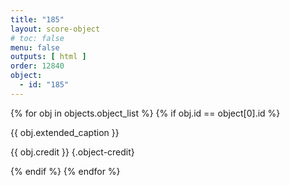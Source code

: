 ```yaml
---
title: "185"
layout: score-object
# toc: false
menu: false
outputs: [ html ]
order: 12840
object:
  - id: "185"
---
```


{% for obj in objects.object_list %}
{% if obj.id == object[0].id %}

{{ obj.extended_caption }}

{{ obj.credit }} {.object-credit}

{% endif %}
{% endfor %}
